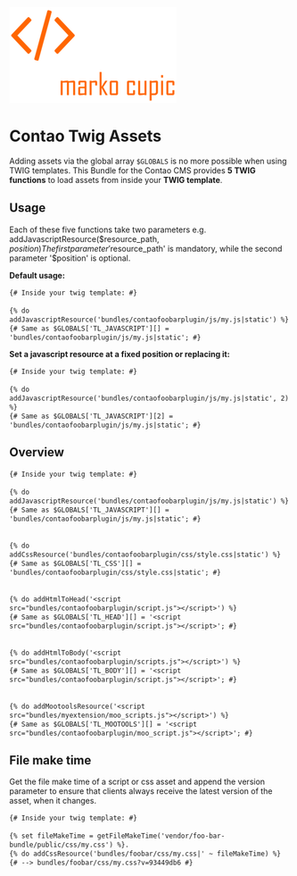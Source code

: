 ![Alt text](docs/logo.png?raw=true "logo")


# Contao Twig Assets
Adding assets via the global array `$GLOBALS` is no more possible when using TWIG templates.
This Bundle for the Contao CMS provides **5 TWIG functions** to load assets from inside your **TWIG template**.


## Usage

Each of these five functions take two parameters e.g. addJavascriptResource($resource_path, $position)
The first parameter '$resource_path' is mandatory, while the second parameter '$position' is optional.


**Default usage:**
```
{# Inside your twig template: #}

{% do addJavascriptResource('bundles/contaofoobarplugin/js/my.js|static') %}
{# Same as $GLOBALS['TL_JAVASCRIPT'][] = 'bundles/contaofoobarplugin/js/my.js|static'; #}
```

**Set a javascript resource at a fixed position or replacing it:**
```
{# Inside your twig template: #}

{% do addJavascriptResource('bundles/contaofoobarplugin/js/my.js|static', 2) %}
{# Same as $GLOBALS['TL_JAVASCRIPT'][2] = 'bundles/contaofoobarplugin/js/my.js|static'; #}
```


## Overview
```
{# Inside your twig template: #}

{% do addJavascriptResource('bundles/contaofoobarplugin/js/my.js|static') %}
{# Same as $GLOBALS['TL_JAVASCRIPT'][] = 'bundles/contaofoobarplugin/js/my.js|static'; #}


{% do addCssResource('bundles/contaofoobarplugin/css/style.css|static') %}
{# Same as $GLOBALS['TL_CSS'][] = 'bundles/contaofoobarplugin/css/style.css|static'; #}


{% do addHtmlToHead('<script src="bundles/contaofoobarplugin/script.js"></script>') %}
{# Same as $GLOBALS['TL_HEAD'][] = '<script src="bundles/contaofoobarplugin/script.js"></script>'; #}


{% do addHtmlToBody('<script src="bundles/contaofoobarplugin/scripts.js"></script>') %}
{# Same as $GLOBALS['TL_BODY'][] = '<script src="bundles/contaofoobarplugin/script.js"></script>'; #}


{% do addMootoolsResource('<script src="bundles/myextension/moo_scripts.js"></script>') %}
{# Same as $GLOBALS['TL_MOOTOOLS'][] = '<script src="bundles/contaofoobarplugin/moo_script.js"></script>'; #}
```

## File make time
Get the file make time of a script or css asset and append the version parameter to ensure
that clients always receive the latest version of the asset, when it changes.
```
{# Inside your twig template: #}

{% set fileMakeTime = getFileMakeTime('vendor/foo-bar-bundle/public/css/my.css') %}.
{% do addCssResource('bundles/foobar/css/my.css|' ~ fileMakeTime) %}
{# --> bundles/foobar/css/my.css?v=93449db6 #}
```
